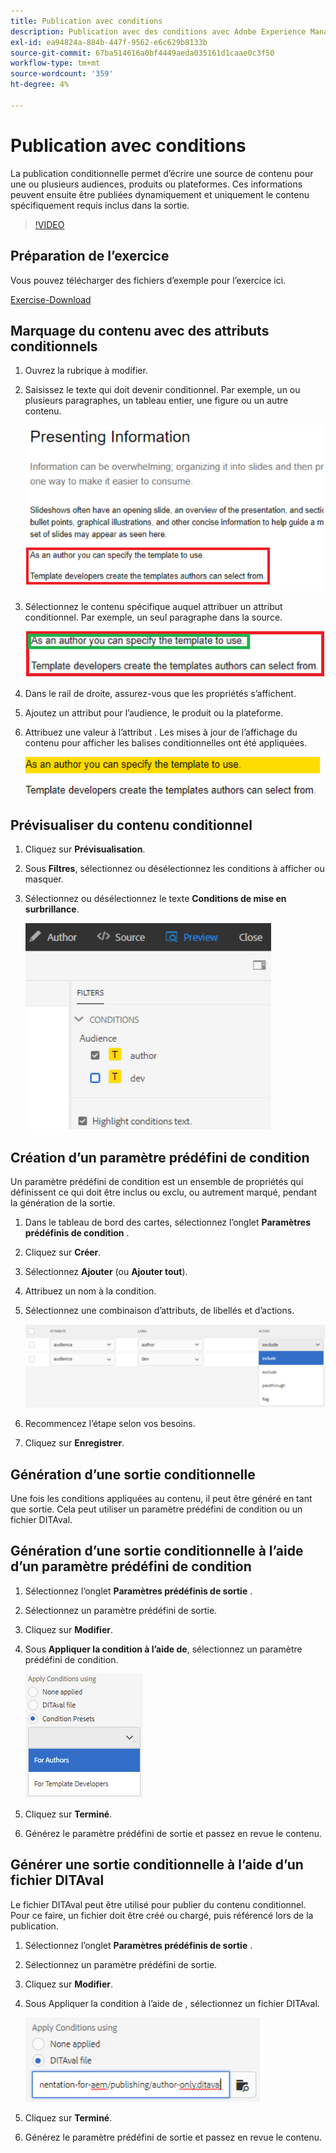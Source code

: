 ```yaml
---
title: Publication avec conditions
description: Publication avec des conditions avec Adobe Experience Manager Guides
exl-id: ea94824a-884b-447f-9562-e6c629b8133b
source-git-commit: 67ba514616a0bf4449aeda035161d1caae0c3f50
workflow-type: tm+mt
source-wordcount: '359'
ht-degree: 4%

---
```


# Publication avec conditions

La publication conditionnelle permet d’écrire une source de contenu pour une ou plusieurs audiences, produits ou plateformes. Ces informations peuvent ensuite être publiées dynamiquement et uniquement le contenu spécifiquement requis inclus dans la sortie.

>[!VIDEO](https://video.tv.adobe.com/v/339041?quality=12&learn=on)

## Préparation de l’exercice

Vous pouvez télécharger des fichiers d’exemple pour l’exercice ici.

[Exercise-Download](assets/exercises/publishing-with-conditions.zip)

## Marquage du contenu avec des attributs conditionnels

1. Ouvrez la rubrique à modifier.

1. Saisissez le texte qui doit devenir conditionnel. Par exemple, un ou plusieurs paragraphes, un tableau entier, une figure ou un autre contenu.

   ![Presenting-Information](images/presenting-info.png)

1. Sélectionnez le contenu spécifique auquel attribuer un attribut conditionnel. Par exemple, un seul paragraphe dans la source.

   ![Template-Choice](images/template-choice.png)

1. Dans le rail de droite, assurez-vous que les propriétés s’affichent.

1. Ajoutez un attribut pour l’audience, le produit ou la plateforme.

1. Attribuez une valeur à l’attribut . Les mises à jour de l’affichage du contenu pour afficher les balises conditionnelles ont été appliquées.

   ![Specify-Template](images/specify-template.png)

## Prévisualiser du contenu conditionnel

1. Cliquez sur **Prévisualisation**.

1. Sous **Filtres**, sélectionnez ou désélectionnez les conditions à afficher ou masquer.

1. Sélectionnez ou désélectionnez le texte **Conditions de mise en surbrillance**.

   ![ &lbrace;Preview-Conditionnel-Content](images/preview-conditional-content.png)

## Création d’un paramètre prédéfini de condition

Un paramètre prédéfini de condition est un ensemble de propriétés qui définissent ce qui doit être inclus ou exclu, ou autrement marqué, pendant la génération de la sortie.

1. Dans le tableau de bord des cartes, sélectionnez l’onglet **Paramètres prédéfinis de condition** .

1. Cliquez sur **Créer**.

1. Sélectionnez **Ajouter** (ou **Ajouter tout**).

1. Attribuez un nom à la condition.

1. Sélectionnez une combinaison d’attributs, de libellés et d’actions.

   ![Create-Condition-Preset](images/create-condition-preset.png)

1. Recommencez l’étape selon vos besoins.

1. Cliquez sur **Enregistrer**.

## Génération d’une sortie conditionnelle

Une fois les conditions appliquées au contenu, il peut être généré en tant que sortie. Cela peut utiliser un paramètre prédéfini de condition ou un fichier DITAval.

## Génération d’une sortie conditionnelle à l’aide d’un paramètre prédéfini de condition

1. Sélectionnez l’onglet **Paramètres prédéfinis de sortie** .

1. Sélectionnez un paramètre prédéfini de sortie.

1. Cliquez sur **Modifier**.

1. Sous **Appliquer la condition à l’aide de**, sélectionnez un paramètre prédéfini de condition.

   ![Générer-Conditionnel-Output](images/generate-conditional-output.png)

1. Cliquez sur **Terminé**.

1. Générez le paramètre prédéfini de sortie et passez en revue le contenu.

## Générer une sortie conditionnelle à l’aide d’un fichier DITAval

Le fichier DITAval peut être utilisé pour publier du contenu conditionnel. Pour ce faire, un fichier doit être créé ou chargé, puis référencé lors de la publication.

1. Sélectionnez l’onglet **Paramètres prédéfinis de sortie** .

1. Sélectionnez un paramètre prédéfini de sortie.

1. Cliquez sur **Modifier**.

1. Sous Appliquer la condition à l’aide de , sélectionnez un fichier DITAval.

   ![Generate-Using-DITAval](images/generate-using-ditaval.png)

1. Cliquez sur **Terminé**.

1. Générez le paramètre prédéfini de sortie et passez en revue le contenu.

